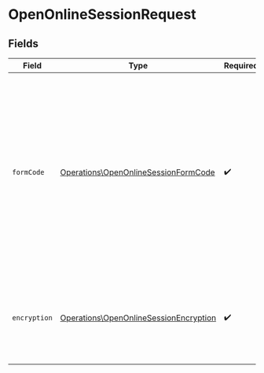 # OpenOnlineSessionRequest


## Fields

| Field                                                                                                                                                                                                                                      | Type                                                                                                                                                                                                                                       | Required                                                                                                                                                                                                                                   | Description                                                                                                                                                                                                                                |
| ------------------------------------------------------------------------------------------------------------------------------------------------------------------------------------------------------------------------------------------ | ------------------------------------------------------------------------------------------------------------------------------------------------------------------------------------------------------------------------------------------ | ------------------------------------------------------------------------------------------------------------------------------------------------------------------------------------------------------------------------------------------ | ------------------------------------------------------------------------------------------------------------------------------------------------------------------------------------------------------------------------------------------ |
| `formCode`                                                                                                                                                                                                                                 | [Operations\OpenOnlineSessionFormCode](../../Models/Operations/OpenOnlineSessionFormCode.md)                                                                                                                                               | :heavy_check_mark:                                                                                                                                                                                                                         | Schemat faktur wysyłanych w ramach sesji.<br/><br/>Obsługiwane schematy:<br/>\| SystemCode \| SchemaVersion \| Value \|<br/>\| --- \| --- \| --- \|<br/>\| FA (2) \| 1-0E \| FA \|<br/>\| FA (3) \| 1-0E \| FA \|<br/>\| FA_PEF (3) \| 2-1 \| FA_PEF \|<br/>\| FA_KOR_PEF (3) \| 2-1 \| FA_PEF \|<br/> |
| `encryption`                                                                                                                                                                                                                               | [Operations\OpenOnlineSessionEncryption](../../Models/Operations/OpenOnlineSessionEncryption.md)                                                                                                                                           | :heavy_check_mark:                                                                                                                                                                                                                         | Symetryczny klucz szyfrujący pliki XML, zaszyfrowany kluczem publicznym Ministerstwa Finansów.                                                                                                                                             |